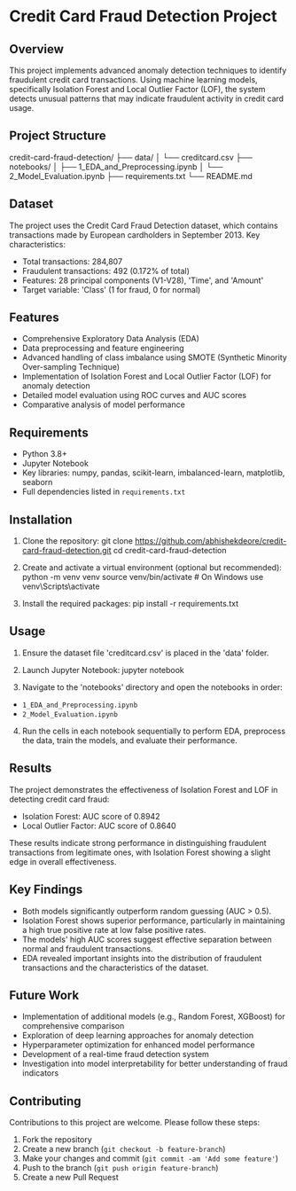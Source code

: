 # Credit Card Fraud Detection Project

## Overview
This project implements advanced anomaly detection techniques to identify fraudulent credit card transactions. Using machine learning models, specifically Isolation Forest and Local Outlier Factor (LOF), the system detects unusual patterns that may indicate fraudulent activity in credit card usage.

## Project Structure
credit-card-fraud-detection/ ├── data/ │ └── creditcard.csv ├── notebooks/ │ ├── 1_EDA_and_Preprocessing.ipynb │ └── 2_Model_Evaluation.ipynb ├── requirements.txt └── README.md

## Dataset
The project uses the Credit Card Fraud Detection dataset, which contains transactions made by European cardholders in September 2013. Key characteristics:
- Total transactions: 284,807
- Fraudulent transactions: 492 (0.172% of total)
- Features: 28 principal components (V1-V28), 'Time', and 'Amount'
- Target variable: 'Class' (1 for fraud, 0 for normal)

## Features
- Comprehensive Exploratory Data Analysis (EDA)
- Data preprocessing and feature engineering
- Advanced handling of class imbalance using SMOTE (Synthetic Minority Over-sampling Technique)
- Implementation of Isolation Forest and Local Outlier Factor (LOF) for anomaly detection
- Detailed model evaluation using ROC curves and AUC scores
- Comparative analysis of model performance

## Requirements
- Python 3.8+
- Jupyter Notebook
- Key libraries: numpy, pandas, scikit-learn, imbalanced-learn, matplotlib, seaborn
- Full dependencies listed in `requirements.txt`

## Installation
1. Clone the repository:
   git clone https://github.com/abhishekdeore/credit-card-fraud-detection.git
   cd credit-card-fraud-detection

2. Create and activate a virtual environment (optional but recommended):
   python -m venv venv
   source venv/bin/activate  # On Windows use venv\Scripts\activate

3. Install the required packages:
   pip install -r requirements.txt

## Usage
1. Ensure the dataset file 'creditcard.csv' is placed in the 'data' folder.
2. Launch Jupyter Notebook:
   jupyter notebook

3. Navigate to the 'notebooks' directory and open the notebooks in order:
- `1_EDA_and_Preprocessing.ipynb`
- `2_Model_Evaluation.ipynb`
4. Run the cells in each notebook sequentially to perform EDA, preprocess the data, train the models, and evaluate their performance.

## Results
The project demonstrates the effectiveness of Isolation Forest and LOF in detecting credit card fraud:
- Isolation Forest: AUC score of 0.8942
- Local Outlier Factor: AUC score of 0.8640

These results indicate strong performance in distinguishing fraudulent transactions from legitimate ones, with Isolation Forest showing a slight edge in overall effectiveness.

## Key Findings
- Both models significantly outperform random guessing (AUC > 0.5).
- Isolation Forest shows superior performance, particularly in maintaining a high true positive rate at low false positive rates.
- The models' high AUC scores suggest effective separation between normal and fraudulent transactions.
- EDA revealed important insights into the distribution of fraudulent transactions and the characteristics of the dataset.

## Future Work
- Implementation of additional models (e.g., Random Forest, XGBoost) for comprehensive comparison
- Exploration of deep learning approaches for anomaly detection
- Hyperparameter optimization for enhanced model performance
- Development of a real-time fraud detection system
- Investigation into model interpretability for better understanding of fraud indicators

## Contributing
Contributions to this project are welcome. Please follow these steps:
1. Fork the repository
2. Create a new branch (`git checkout -b feature-branch`)
3. Make your changes and commit (`git commit -am 'Add some feature'`)
4. Push to the branch (`git push origin feature-branch`)
5. Create a new Pull Request

